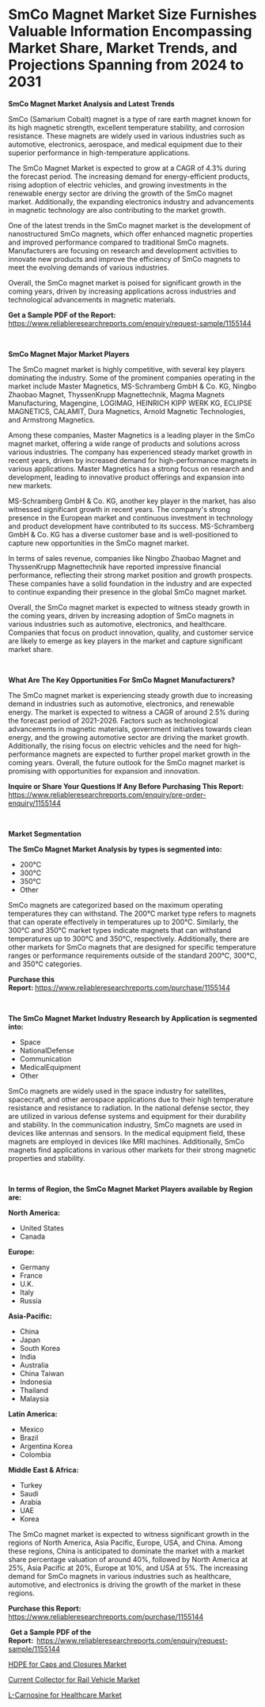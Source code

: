 <p><h1>SmCo Magnet Market Size Furnishes Valuable Information Encompassing Market Share, Market Trends, and Projections Spanning from 2024 to 2031</h1></p><p><strong>SmCo Magnet Market Analysis and Latest Trends</strong></p>
<p><p>SmCo (Samarium Cobalt) magnet is a type of rare earth magnet known for its high magnetic strength, excellent temperature stability, and corrosion resistance. These magnets are widely used in various industries such as automotive, electronics, aerospace, and medical equipment due to their superior performance in high-temperature applications.</p><p>The SmCo Magnet Market is expected to grow at a CAGR of 4.3% during the forecast period. The increasing demand for energy-efficient products, rising adoption of electric vehicles, and growing investments in the renewable energy sector are driving the growth of the SmCo magnet market. Additionally, the expanding electronics industry and advancements in magnetic technology are also contributing to the market growth.</p><p>One of the latest trends in the SmCo magnet market is the development of nanostructured SmCo magnets, which offer enhanced magnetic properties and improved performance compared to traditional SmCo magnets. Manufacturers are focusing on research and development activities to innovate new products and improve the efficiency of SmCo magnets to meet the evolving demands of various industries.</p><p>Overall, the SmCo magnet market is poised for significant growth in the coming years, driven by increasing applications across industries and technological advancements in magnetic materials.</p></p>
<p><strong>Get a Sample PDF of the Report:&nbsp;</strong> <a href="https://www.reliableresearchreports.com/enquiry/request-sample/1155144">https://www.reliableresearchreports.com/enquiry/request-sample/1155144</a></p>
<p>&nbsp;</p>
<p><strong>SmCo Magnet Major Market Players</strong></p>
<p><p>The SmCo magnet market is highly competitive, with several key players dominating the industry. Some of the prominent companies operating in the market include Master Magnetics, MS-Schramberg GmbH & Co. KG, Ningbo Zhaobao Magnet, ThyssenKrupp Magnettechnik, Magma Magnets Manufacturing, Magengine, LOGIMAG, HEINRICH KIPP WERK KG, ECLIPSE MAGNETICS, CALAMIT, Dura Magnetics, Arnold Magnetic Technologies, and Armstrong Magnetics.</p><p>Among these companies, Master Magnetics is a leading player in the SmCo magnet market, offering a wide range of products and solutions across various industries. The company has experienced steady market growth in recent years, driven by increased demand for high-performance magnets in various applications. Master Magnetics has a strong focus on research and development, leading to innovative product offerings and expansion into new markets.</p><p>MS-Schramberg GmbH & Co. KG, another key player in the market, has also witnessed significant growth in recent years. The company's strong presence in the European market and continuous investment in technology and product development have contributed to its success. MS-Schramberg GmbH & Co. KG has a diverse customer base and is well-positioned to capture new opportunities in the SmCo magnet market.</p><p>In terms of sales revenue, companies like Ningbo Zhaobao Magnet and ThyssenKrupp Magnettechnik have reported impressive financial performance, reflecting their strong market position and growth prospects. These companies have a solid foundation in the industry and are expected to continue expanding their presence in the global SmCo magnet market.</p><p>Overall, the SmCo magnet market is expected to witness steady growth in the coming years, driven by increasing adoption of SmCo magnets in various industries such as automotive, electronics, and healthcare. Companies that focus on product innovation, quality, and customer service are likely to emerge as key players in the market and capture significant market share.</p></p>
<p>&nbsp;</p>
<p><strong>What Are The Key Opportunities For SmCo Magnet Manufacturers?</strong></p>
<p><p>The SmCo magnet market is experiencing steady growth due to increasing demand in industries such as automotive, electronics, and renewable energy. The market is expected to witness a CAGR of around 2.5% during the forecast period of 2021-2026. Factors such as technological advancements in magnetic materials, government initiatives towards clean energy, and the growing automotive sector are driving the market growth. Additionally, the rising focus on electric vehicles and the need for high-performance magnets are expected to further propel market growth in the coming years. Overall, the future outlook for the SmCo magnet market is promising with opportunities for expansion and innovation.</p></p>
<p><strong>Inquire or Share Your Questions If Any Before Purchasing This Report:</strong> <a href="https://www.reliableresearchreports.com/enquiry/pre-order-enquiry/1155144">https://www.reliableresearchreports.com/enquiry/pre-order-enquiry/1155144</a></p>
<p>&nbsp;</p>
<p><strong>Market Segmentation</strong></p>
<p><strong>The SmCo Magnet Market Analysis by types is segmented into:</strong></p>
<p><ul><li>200℃</li><li>300℃</li><li>350℃</li><li>Other</li></ul></p>
<p><p>SmCo magnets are categorized based on the maximum operating temperatures they can withstand. The 200℃ market type refers to magnets that can operate effectively in temperatures up to 200℃. Similarly, the 300℃ and 350℃ market types indicate magnets that can withstand temperatures up to 300℃ and 350℃, respectively. Additionally, there are other markets for SmCo magnets that are designed for specific temperature ranges or performance requirements outside of the standard 200℃, 300℃, and 350℃ categories.</p></p>
<p><strong>Purchase this Report:&nbsp;</strong><a href="https://www.reliableresearchreports.com/purchase/1155144">https://www.reliableresearchreports.com/purchase/1155144</a></p>
<p>&nbsp;</p>
<p><strong>The SmCo Magnet Market Industry Research by Application is segmented into:</strong></p>
<p><ul><li>Space</li><li>NationalDefense</li><li>Communication</li><li>MedicalEquipment</li><li>Other</li></ul></p>
<p><p>SmCo magnets are widely used in the space industry for satellites, spacecraft, and other aerospace applications due to their high temperature resistance and resistance to radiation. In the national defense sector, they are utilized in various defense systems and equipment for their durability and stability. In the communication industry, SmCo magnets are used in devices like antennas and sensors. In the medical equipment field, these magnets are employed in devices like MRI machines. Additionally, SmCo magnets find applications in various other markets for their strong magnetic properties and stability.</p></p>
<p>&nbsp;</p>
<p><strong>In terms of Region, the SmCo Magnet Market Players available by Region are:</strong></p>
<p>
    <p> <strong> North America: </strong>
        <ul>
            <li>United States</li>
            <li>Canada</li>
        </ul>
        </p> 
    <p> <strong> Europe: </strong>
        <ul>
            <li>Germany</li>
            <li>France</li>
            <li>U.K.</li>
            <li>Italy</li>
            <li>Russia</li>
        </ul>
        </p> 
    <p> <strong> Asia-Pacific: </strong>
        <ul>
            <li>China</li>
            <li>Japan</li>
            <li>South Korea</li>
            <li>India</li>
            <li>Australia</li>
            <li>China Taiwan</li>
            <li>Indonesia</li>
            <li>Thailand</li>
            <li>Malaysia</li>
        </ul>
        </p> 
    <p> <strong> Latin America: </strong>
        <ul>
            <li>Mexico</li>
            <li>Brazil</li>
            <li>Argentina Korea</li>
            <li>Colombia</li>
        </ul>
        </p> 
    <p> <strong> Middle East & Africa: </strong>
        <ul>
            <li>Turkey</li>
            <li>Saudi</li>
            <li>Arabia</li>
            <li>UAE</li>
            <li>Korea</li>
        </ul>
    </p>
    </p>
<p><p>The SmCo magnet market is expected to witness significant growth in the regions of North America, Asia Pacific, Europe, USA, and China. Among these regions, China is anticipated to dominate the market with a market share percentage valuation of around 40%, followed by North America at 25%, Asia Pacific at 20%, Europe at 10%, and USA at 5%. The increasing demand for SmCo magnets in various industries such as healthcare, automotive, and electronics is driving the growth of the market in these regions.</p></p>
<p><strong>Purchase this Report: </strong><a href="https://www.reliableresearchreports.com/purchase/1155144">https://www.reliableresearchreports.com/purchase/1155144</a></p>
<p>&nbsp;<strong>Get a Sample PDF of the Report:&nbsp;&nbsp;</strong><a href="https://www.reliableresearchreports.com/enquiry/request-sample/1155144">https://www.reliableresearchreports.com/enquiry/request-sample/1155144</a></p>
<p><strong></strong></p>
<p><p><a href="https://view.publitas.com/reportprime-1/hdpe-for-caps-and-closures-market-size-evaluating-its-market-trends-growth-and-projections-2023-2030/">HDPE for Caps and Closures Market</a></p><p><a href="https://view.publitas.com/reportprime-1/current-collector-for-rail-vehicle-market-offers-provide-insightful-data-for-the-time-period-from-2023-to-2030-and-also-provide-analysis-based-on-application-type-and-region/">Current Collector for Rail Vehicle Market</a></p><p><a href="https://view.publitas.com/reportprime-1/l-carnosine-for-healthcare-market-size-growing-and-forecasted-for-period-from-2023-2030-and-provides-complete-market-analysis-of-this-market/">L-Carnosine for Healthcare Market</a></p></p>